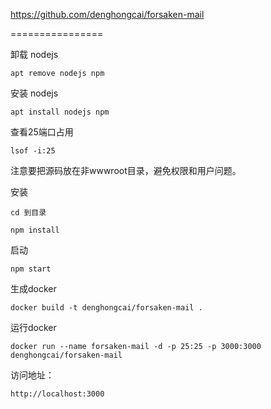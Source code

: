 https://github.com/denghongcai/forsaken-mail

================

卸载 nodejs
```
apt remove nodejs npm
```
安装 nodejs
```
apt install nodejs npm
```
查看25端口占用
```
lsof -i:25
```


注意要把源码放在非wwwroot目录，避免权限和用户问题。

安装
```
cd 到目录

npm install
```
启动
```
npm start
```

生成docker
```
docker build -t denghongcai/forsaken-mail .
```

运行docker
```
docker run --name forsaken-mail -d -p 25:25 -p 3000:3000 denghongcai/forsaken-mail
```



访问地址：
```
http://localhost:3000
```








